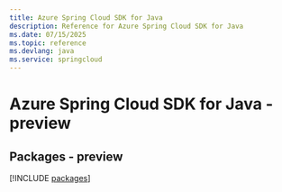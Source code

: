 ```yaml
---
title: Azure Spring Cloud SDK for Java
description: Reference for Azure Spring Cloud SDK for Java
ms.date: 07/15/2025
ms.topic: reference
ms.devlang: java
ms.service: springcloud
---
```

# Azure Spring Cloud SDK for Java - preview
## Packages - preview
[!INCLUDE [packages](spring-cloud-index.md)]